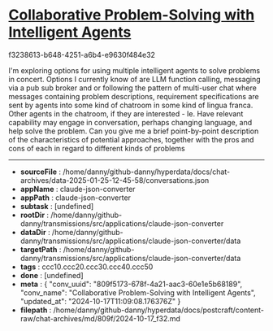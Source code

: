 # [Collaborative Problem-Solving with Intelligent Agents](https://claude.ai/chat/809f5173-678f-4a21-aac3-60e1e5b68189)

f3238613-b648-4251-a6b4-e9630f484e32

I'm exploring options for using multiple intelligent agents to solve problems in concert. Options I currently know of are LLM function calling, messaging via a pub sub broker and or following the pattern of multi-user chat where messages containing problem descriptions, requirement specifications are sent by agents into some kind of chatroom in some kind of lingua franca. Other agents in the chatroom, if they are interested - Ie. Have relevant capability may engage in conversation, perhaps changing language, and help solve the problem. Can you give me a brief point-by-point description of the characteristics of potential approaches, together with the pros and cons of each in regard to different kinds of problems

---

* **sourceFile** : /home/danny/github-danny/hyperdata/docs/chat-archives/data-2025-01-25-12-45-58/conversations.json
* **appName** : claude-json-converter
* **appPath** : claude-json-converter
* **subtask** : [undefined]
* **rootDir** : /home/danny/github-danny/transmissions/src/applications/claude-json-converter
* **dataDir** : /home/danny/github-danny/transmissions/src/applications/claude-json-converter/data
* **targetPath** : /home/danny/github-danny/transmissions/src/applications/claude-json-converter/data
* **tags** : ccc10.ccc20.ccc30.ccc40.ccc50
* **done** : [undefined]
* **meta** : {
  "conv_uuid": "809f5173-678f-4a21-aac3-60e1e5b68189",
  "conv_name": "Collaborative Problem-Solving with Intelligent Agents",
  "updated_at": "2024-10-17T11:09:08.176376Z"
}
* **filepath** : /home/danny/github-danny/hyperdata/docs/postcraft/content-raw/chat-archives/md/809f/2024-10-17_f32.md